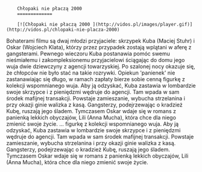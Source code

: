 
        Chłopaki nie płaczą 2000 
        =============
        
        [![Chłopaki nie płaczą 2000 ](http://vidos.pl/images/player.gif)](http://vidos.pl/chlopaki-nie-placza-2000)
        
        
 Bohaterami filmu są dwaj młodzi przyjaciele: skrzypek Kuba (Maciej Stuhr) i Oskar (Wojciech Klata), którzy przez przypadek zostają wplątani w aferę z gangsterami. Pewnego wieczoru Kuba postanawia pomóc swemu nieśmiałemu i zakompleksionemu przyjacielowi ściągając do domu jego wuja dwie dziewczyny z agencji towarzyskiej. Po szalonej nocy okazuje się, że chłopców nie było stać na takie rozrywki. Opiekun 'panienek' nie zastanawiając się długo, w ramach zapłaty bierze sobie cenną figurkę z kolekcji wspomnianego wuja. Aby ją odzyskać, Kuba zastawia w lombardzie swoje skrzypce i z pieniędzmi wędruje do agencji. Tam wpada w sam środek mafijnej transakcji. Powstaje zamieszanie, wybucha strzelanina i przy okazji ginie walizka z kasą. Gangsterzy, podejrzewając o kradzież Kubę, ruszają jego śladem. Tymczasem Oskar wdaje się w romans z panienką lekkich obyczajów, Lili (Anna Mucha), która chce dla niego zmienić swoje życie.   ... figurkę z kolekcji wspomnianego wuja. Aby ją odzyskać, Kuba zastawia w lombardzie swoje skrzypce i z pieniędzmi wędruje do agencji. Tam wpada w sam środek mafijnej transakcji. Powstaje zamieszanie, wybucha strzelanina i przy okazji ginie walizka z kasą. Gangsterzy, podejrzewając o kradzież Kubę, ruszają jego śladem. Tymczasem Oskar wdaje się w romans z panienką lekkich obyczajów, Lili (Anna Mucha), która chce dla niego zmienić swoje życie.
    